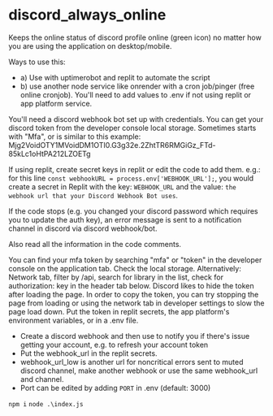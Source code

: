 # discord_always_online
Keeps the online status of discord profile online (green icon) no matter how you are using the application on desktop/mobile.

Ways to use this:
- a) Use with uptimerobot and replit to automate the script
- b) use another node service like onrender with a cron job/pinger (free online cronjob).
You'll need to add values to .env if not using replit or app platform service.

You'll need a discord webhook bot set up with credentials.
You can get your discord token from the developer console local storage. Sometimes starts with "Mfa", or is similar to this example: Mjg2VoidOTY1MVoidDM1OTI0.G3g32e.2ZhtTR6RMGiGz_FTd-85kLc1oHtPA212LZOETg

If using replit, create secret keys in replit or edit the code to add them.
e.g.: for this line `const webhookURL = process.env['WEBHOOK_URL'];`, you would create a secret in Replit with the key: `WEBHOOK_URL` and the value: `the webhook url that your Discord Webhook Bot uses`.

If the code stops (e.g. you changed your discord password which requires you to update the auth key), an error message is sent to a notification channel in discord via discord webhook/bot.

Also read all the information in the code comments.

You can find your mfa token by searching "mfa" or "token" in the developer console on the application tab. Check the local storage. Alternatively: Network tab, filter by /api, search for library in the list, check for authorization: key in the header tab below. Discord likes to hide the token after loading the page. In order to copy the token, you can try stopping the page from loading or using the network tab in developer settings to slow the page load down. Put the token in replit secrets, the app platform's environment variables, or in a .env file.
- Create a discord webhook and then use to notify you if there's issue getting your account, e.g. to refresh your account token
- Put the webhook_url in the replit secrets.
- webhook_url_low is another url for noncritical errors sent to muted discord channel, make another webhook or use the same webhook_url and channel.
- Port can be edited by adding `PORT` in .env (default: 3000)

```npm i```
```node .\index.js```

